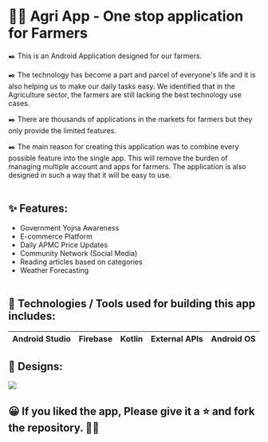 # 👨‍🌾 Agri App - One stop application for Farmers

✒️ This is an Android Application designed for our farmers. 

✒️ The technology has become a part and parcel of everyone's life and it is also helping us to make our daily tasks easy.
We identified that in the Agriculture sector, the farmers are still lacking the best technology use cases. 

✒️ There are thousands of applications in the markets for farmers but they only provide the limited features.

✒️ The main reason for creating this application was to combine every possible feature into the single app. This will remove the burden of managing multiple account and apps for farmers.
The application is also designed in such a way that it will be easy to use.
<br /><br />


## ✨ Features:
- Government Yojna Awareness
- E-commerce Platform
- Daily APMC Price Updates
- Community Network (Social Media)
- Reading articles based on categories
- Weather Forecasting
<br /><br />

## 📱 Technologies / Tools used for building this app includes:
| Android Studio | Firebase | Kotlin | External APIs | Android OS |
| --- | --- | --- | --- | --- |


## 🤩 Designs:
<img src="https://github.com/MuhammadAhmad120/Farming-App/blob/main/App.png" />

## 😀 If you liked the app, Please give it a ⭐ and fork the repository. 🤚🏻
